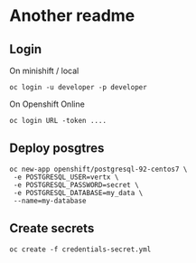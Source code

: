 # Another readme


## Login

On minishift / local

```
oc login -u developer -p developer 
```

On Openshift Online

```
oc login URL -token ....
```

## Deploy posgtres


```
oc new-app openshift/postgresql-92-centos7 \
 -e POSTGRESQL_USER=vertx \
 -e POSTGRESQL_PASSWORD=secret \
 -e POSTGRESQL_DATABASE=my_data \
 --name=my-database  
```

## Create secrets

```
oc create -f credentials-secret.yml
```
